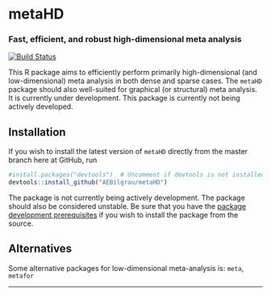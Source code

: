 metaHD
======
### Fast, efficient, and robust high-dimensional meta analysis

[![Build Status](https://api.travis-ci.org/AEBilgrau/metaHD.svg?branch=master)](https://travis-ci.org/AEBilgrau/metaHD)

This R package aims to efficiently perform primarily high-dimensional (and low-dimensional) meta analysis in both dense and sparse cases. The `metaHD` package should also well-suited for graphical (or structural) meta analysis. It is currently under development.
This package is currently not being actively developed.

Installation
------------
If you wish to install the latest version of `metaHD` directly from the master branch here at GitHub, run 

```R
#install.packages("devtools")  # Uncomment if devtools is not installed
devtools::install_github("AEBilgrau/metaHD")
```

The package is not currently being actively development. The package should also be considered unstable. Be sure that you have the [package development prerequisites](http://www.rstudio.com/ide/docs/packages/prerequisites) if you wish to install the package from the source.


Alternatives
------------
Some alternative packages for low-dimensional meta-analysis is: `meta`, `metafor`


---
